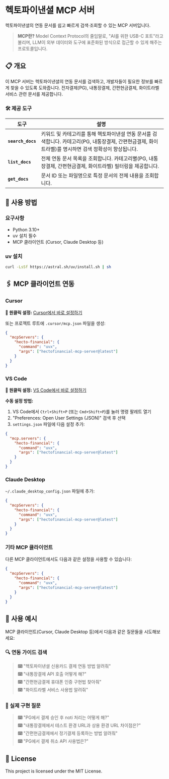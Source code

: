 # 헥토파이낸셜 MCP 서버

헥토파이낸셜의 연동 문서를 쉽고 빠르게 검색·조회할 수 있는 MCP 서버입니다.

> **MCP란?** Model Context Protocol의 줄임말로, "AI를 위한 USB-C 포트"라고 불리며, LLM이 외부 데이터와 도구에 표준화된 방식으로 접근할 수 있게 해주는 프로토콜입니다.

## 📋 개요

이 MCP 서버는 헥토파이낸셜의 연동 문서를 검색하고, 개발자들이 필요한 정보를 빠르게 찾을 수 있도록 도와줍니다. 전자결제(PG), 내통장결제, 간편현금결제, 화이트라벨 서비스 관련 문서를 제공합니다.

### 🛠️ 제공 도구

| 도구 | 설명 |
|------|------|
| **`search_docs`** | 키워드 및 카테고리를 통해 헥토파이낸셜 연동 문서를 검색합니다. 카테고리(PG, 내통장결제, 간편현금결제, 화이트라벨)를 명시하면 검색 정확성이 향상됩니다. |
| **`list_docs`** | 전체 연동 문서 목록을 조회합니다. 카테고리별(PG, 내통장결제, 간편현금결제, 화이트라벨) 필터링을 제공합니다. |
| **`get_docs`** | 문서 ID 또는 파일명으로 특정 문서의 전체 내용을 조회합니다. |

## 🚀 사용 방법

### 요구사항
- Python 3.10+
- uv 설치 필수
- MCP 클라이언트 (Cursor, Claude Desktop 등)

### uv 설치
```bash
curl -LsSf https://astral.sh/uv/install.sh | sh
```

## 🖇️ MCP 클라이언트 연동

### Cursor
**🔗 원클릭 설정:** [Cursor에서 바로 설정하기](cursor://anysphere.cursor-deeplink/mcp/install?name=hectofinancial-mcp-server&config=eyJjb21tYW5kIjoidXZ4IiwiYXJncyI6WyJoZWN0b2ZpbmFuY2lhbC1tY3Atc2VydmVyQGxhdGVzdCJdfQo=)

또는 프로젝트 루트에 `.cursor/mcp.json` 파일을 생성:

```json
{
  "mcpServers": {
    "hecto-financial": {
      "command": "uvx",
      "args": ["hectofinancial-mcp-server@latest"]
    }
  }
}
```
### VS Code
**🔗 원클릭 설정:** [VS Code에서 바로 설정하기](https://vscode.dev/redirect?url=vscode:mcp/install?%7B%22name%22%3A%22hectofinancial-mcp-server%22%2C%22command%22%3A%22uvx%22%2C%22args%22%3A%5B%22hectofinancial-mcp-server%40latest%22%5D%7D)

**수동 설정 방법:**
1. VS Code에서 `Ctrl+Shift+P` (또는 `Cmd+Shift+P`)를 눌러 명령 팔레트 열기
2. "Preferences: Open User Settings (JSON)" 검색 후 선택
3. `settings.json` 파일에 다음 설정 추가:

```json
{
  "mcp.servers": {
    "hecto-financial": {
      "command": "uvx",
      "args": ["hectofinancial-mcp-server@latest"]
    }
  }
}
```

### Claude Desktop
`~/.claude_desktop_config.json` 파일에 추가:

```json
{
  "mcpServers": {
    "hecto-financial": {
      "command": "uvx",
      "args": ["hectofinancial-mcp-server@latest"]
    }
  }
}
```

### 기타 MCP 클라이언트
다른 MCP 클라이언트에서도 다음과 같은 설정을 사용할 수 있습니다:

```json
{
  "mcpServers": {
    "hecto-financial": {
      "command": "uvx",
      "args": ["hectofinancial-mcp-server@latest"]
    }
  }
}
```

## 💬 사용 예시

MCP 클라이언트(Cursor, Claude Desktop 등)에서 다음과 같은 질문들을 시도해보세요:

### 🔍 연동 가이드 검색
> **⌨️** "헥토파이낸셜 신용카드 결제 연동 방법 알려줘"  
> **⌨️** "내통장결제 API 호출 어떻게 해?"  
> **⌨️** "간편현금결제 휴대폰 인증 구현법 찾아줘"  
> **⌨️** "화이트라벨 서비스 사용법 알려줘"

### 🔧 실제 구현 질문
> **⌨️** "PG에서 결제 승인 후 noti 처리는 어떻게 해?"  
> **⌨️** "내통장결제에서 테스트 환경 URL과 상용 환경 URL 차이점은?"  
> **⌨️** "간편현금결제에서 정기결제 등록하는 방법 알려줘"  
> **⌨️** "PG에서 결제 취소 API 사용법은?"

## 📄 License

This project is licensed under the MIT License.